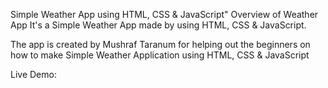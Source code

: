 Simple Weather App using HTML, CSS & JavaScript" Overview of Weather App It's a Simple Weather App made by using HTML, CSS & JavaScript.

The app is created by Mushraf Taranum for helping out the beginners on how to make Simple Weather Application using HTML, CSS & JavaScript

Live Demo:
